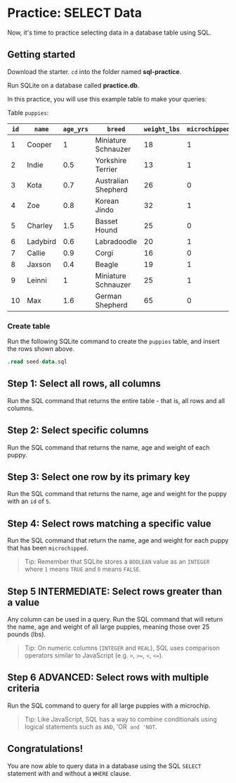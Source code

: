 # Practice: SELECT Data

Now, it's time to practice selecting data in a database table using SQL.

## Getting started

Download the starter. `cd` into the folder named __sql-practice__.

Run SQLite on a database called __practice.db__.

In this practice, you will use this example table to make your queries:

Table `puppies`:

| `id` | `name`   | `age_yrs` | `breed`             | `weight_lbs` | `microchipped` |
| ---- | -------- | --------- | ------------------- | ------------ | -------------- |
| 1    | Cooper   | 1         | Miniature Schnauzer | 18           | 1              |
| 2    | Indie    | 0.5       | Yorkshire Terrier   | 13           | 1              |
| 3    | Kota     | 0.7       | Australian Shepherd | 26           | 0              |
| 4    | Zoe      | 0.8       | Korean Jindo        | 32           | 1              |
| 5    | Charley  | 1.5       | Basset Hound        | 25           | 0              |
| 6    | Ladybird | 0.6       | Labradoodle         | 20           | 1              |
| 7    | Callie   | 0.9       | Corgi               | 16           | 0              |
| 8    | Jaxson   | 0.4       | Beagle              | 19           | 1              |
| 9    | Leinni   | 1         | Miniature Schnauzer | 25           | 1              |
| 10   | Max      | 1.6       | German Shepherd     | 65           | 0              |

### Create table

Run the following SQLite command to create the `puppies` table, and insert the
rows shown above.

```sql
.read seed-data.sql
```

## Step 1: Select all rows, all columns

Run the SQL command that returns the entire table - that is, all rows and all
columns.

## Step 2: Select specific columns

Run the SQL command that returns the name, age and weight of each puppy.

## Step 3: Select one row by its primary key

Run the SQL command that returns the name, age and weight for the puppy with an 
`id` of `5`.

## Step 4: Select rows matching a specific value

Run the SQL command that return the name, age and weight for each puppy that has
been `microchipped`.

> Tip: Remember that SQLite stores a `BOOLEAN` value as an `INTEGER` where 
> `1` means `TRUE` and `0` means `FALSE`.

## Step 5 INTERMEDIATE: Select rows greater than a value

Any column can be used in a query. Run the SQL command that will return the name,
age and weight of all large puppies, meaning those over 25 pounds (lbs).

> Tip: On numeric columns (`INTEGER` and `REAL`), SQL uses comparison operators
> similar to JavaScript (e.g. `>`, `>=`, `<`, `<=`).

## Step 6 ADVANCED: Select rows with multiple criteria

Run the SQL command to query for all large puppies with a microchip.

> Tip: Like JavaScript, SQL has a way to combine conditionals using logical
> statements such as `AND`, 'OR` and 'NOT`.

## Congratulations!

You are now able to query data in a database using the SQL `SELECT` statement 
with and without a `WHERE` clause.